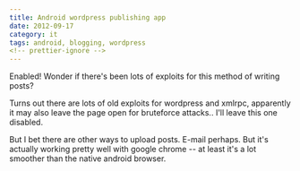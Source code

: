 ```yaml
---
title: Android wordpress publishing app
date: 2012-09-17
category: it
tags: android, blogging, wordpress
<!-- prettier-ignore -->
---
```


Enabled! Wonder if there's been lots of exploits for this method of writing
posts?

Turns out there are lots of old exploits for wordpress and xmlrpc, apparently it
may also leave the page open for bruteforce attacks.. I'll leave this one
disabled.

But I bet there are other ways to upload posts. E-mail perhaps. But it's
actually working pretty well with google chrome -- at least it's a lot smoother
than the native android browser.
